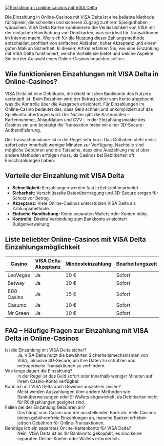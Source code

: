 [![Einzahlung in online casinos mit VISA Delta](https://123-caf.pages.dev/gitsignup.png)](https://vrmoo.ru/Bt82HjjY)

<p>Die Einzahlung in Online-Casinos mit VISA Delta ist eine beliebte Methode für Spieler, die schnellen und sicheren Zugang zu ihrem Spielguthaben wünschen. VISA Delta Karten kombinieren die Verlässlichkeit von VISA mit der einfachen Handhabung von Debitkarten, was sie ideal für Transaktionen im Internet macht. Wer sich für die Nutzung dieser Zahlungsmethode entscheidet, profitiert von einfachen Abläufen, hoher Akzeptanz und einem guten Maß an Sicherheit. In diesem Artikel erfahren Sie, wie eine Einzahlung mit VISA Delta funktioniert, welche Vorteile sie bietet und welche Aspekte Sie bei der Auswahl eines Online-Casinos beachten sollten.</p>  <h2>Wie funktionieren Einzahlungen mit VISA Delta in Online-Casinos?</h2> <p>VISA Delta ist eine Debitkarte, die direkt mit dem Bankkonto des Nutzers verknüpft ist. Beim Bezahlen wird der Betrag sofort vom Konto abgebucht, was die Kontrolle über die Ausgaben erleichtert. Für Einzahlungen im Online-Casino bedeutet das, dass Geld schnell und unkompliziert auf das Spielkonto übertragen wird. Der Nutzer gibt die Kartendaten – Kartennummer, Ablaufdatum und CVV – in der Einzahlungsmaske des Casinos ein und bestätigt die Transaktion meist mit einer 3D-Secure-Authentifizierung.</p> <p>Die Transaktionsdauer ist in der Regel sehr kurz: Das Guthaben steht meist sofort oder innerhalb weniger Minuten zur Verfügung. Nachteile sind mögliche Gebühren und die Tatsache, dass eine Auszahlung meist über andere Methoden erfolgen muss, da Casinos bei Debitkarten oft Einschränkungen haben.</p>  <h2>Vorteile der Einzahlung mit VISA Delta</h2> <ul>   <li><strong>Schnelligkeit:</strong> Einzahlungen werden fast in Echtzeit bearbeitet.</li>   <li><strong>Sicherheit:</strong> Verschlüsselte Datenübertragung und 3D-Secure sorgen für Schutz vor Betrug.</li>   <li><strong>Akzeptanz:</strong> Viele Online-Casinos unterstützen VISA Delta als Zahlungsmethode.</li>   <li><strong>Einfache Handhabung:</strong> Keine separaten Wallets oder Konten nötig.</li>   <li><strong>Kontrolle:</strong> Direkte Verbindung zum Bankkonto erleichtert Budgetverwaltung.</li> </ul>  <h2>Liste beliebter Online-Casinos mit VISA Delta Einzahlungsmöglichkeit</h2> <table>   <thead>     <tr>       <th>Casino</th>       <th>VISA Delta Akzeptanz</th>       <th>Mindesteinzahlung</th>       <th>Bearbeitungszeit</th>     </tr>   </thead>   <tbody>     <tr>       <td>LeoVegas</td>       <td>Ja</td>       <td>10 €</td>       <td>Sofort</td>     </tr>     <tr>       <td>Betway</td>       <td>Ja</td>       <td>10 €</td>       <td>Sofort</td>     </tr>     <tr>       <td>888 Casino</td>       <td>Ja</td>       <td>15 €</td>       <td>Sofort</td>     </tr>     <tr>       <td>Casumo</td>       <td>Ja</td>       <td>10 €</td>       <td>Sofort</td>     </tr>     <tr>       <td>Mr Green</td>       <td>Ja</td>       <td>10 €</td>       <td>Sofort</td>     </tr>   </tbody> </table>  <h2>FAQ – Häufige Fragen zur Einzahlung mit VISA Delta in Online-Casinos</h2> <dl>   <dt>Ist die Einzahlung mit VISA Delta sicher?</dt>   <dd>Ja, VISA Delta nutzt die bewährten Sicherheitsmechanismen von VISA, inklusive 3D-Secure, um Ihre Daten zu schützen und betrügerische Transaktionen zu verhindern.</dd>    <dt>Wie lange dauert die Einzahlung?</dt>   <dd>In der Regel ist das Geld sofort oder innerhalb weniger Minuten auf Ihrem Casino-Konto verfügbar.</dd>    <dt>Kann ich mit VISA Delta auch Gewinne auszahlen lassen?</dt>   <dd>Meist werden Auszahlungen über andere Methoden wie Banküberweisungen oder E-Wallets abgewickelt, da Debitkarten nicht für Rückzahlungen geeignet sind.</dd>    <dt>Fallen bei der Einzahlung Gebühren an?</dt>   <dd>Das hängt vom Casino und der ausstellenden Bank ab. Viele Casinos bieten gebührenfreie Einzahlungen an, manche Banken erheben jedoch Gebühren für Online-Transaktionen.</dd>    <dt>Benötige ich ein separates Online-Kartenkonto für VISA Delta?</dt>   <dd>Nein, VISA Delta ist an Ihr Bankkonto gekoppelt, es sind keine separaten Online-Konten oder Wallets erforderlich.</dd> </dl>